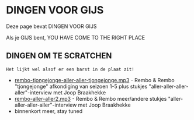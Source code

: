 # DINGEN VOOR GIJS

Deze page bevat DINGEN VOOR GIJS

Als je GIJS bent, YOU HAVE COME TO THE RIGHT PLACE

## DINGEN OM TE SCRATCHEN

    Het lijkt wel alsof er een barst in de plaat zit!

* [rembo-tjongejonge-aller-aller-tjongejonge.mp3](audio/rembo-tjongejonge-aller-aller-tjongejonge.mp3) - Rembo & Rembo "tjongejonge" afkondiging van seizoen 1-5 plus stukjes "aller-aller-aller-aller"-interview met Joop Braakhekke
* [rembo-aller-aller2.mp3](audio/rembo-aller-aller2.mp3) - Rembo & Rembo meer/andere stukjes "aller-aller-aller-aller"-interview met Joop Braakhekke
* binnenkort meer, stay tuned


